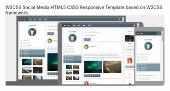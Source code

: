 W3CSS Social Media HTML5 CSS3 Responsive Template based on  W3CSS framework.
![screenshot](images/w3css-social-media-screenshot.jpg)
